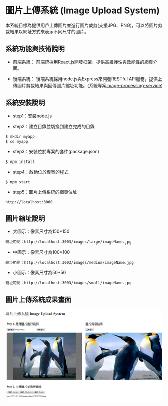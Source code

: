 # 圖片上傳系統 (Image Upload System)

本系統目標為提供用戶上傳圖片並進行圖片裁剪(支援JPG、PNG)，可以將圖片剪裁結果以網址方式來表示不同尺寸的圖片。

## 系統功能與技術說明

* 前端系統：
前端統採用React.js開發框架，提供高維護性與效能性的網頁介面。

* 後端系統：
後端系統採用node.js與Express來開發RESTful API服務，提供上傳圖片剪裁結果與回傳圖片縮址功能。(系統專案[image-processing-service](https://github.com/jjhuang2017/image-processing-service))

## 系統安裝說明

* step1：安裝[node.js](https://nodejs.org/en/)

* step2：建立目錄並切換到建立完成的目錄
```shell
$ mkdir myapp
$ cd myapp
```
* step3：安裝位於專案的套件(package.json)
```shell
$ npm install
```

* step4：啟動位於專案的程式
```shell
$ npm start
```

* step5：圖片上傳系統的網頁位址
```
http://localhost:3000
```

## 圖片縮址說明

* 大圖示：像素尺寸為150*150
```
縮址範例：http://localhost:3003/images/large/imageName.jpg
```
* 中圖示：像素尺寸為100*100
```
縮址範例：http://localhost:3003/images/medium/imageName.jpg
```
* 小圖示：像素尺寸為50*50
```
縮址範例：http://localhost:3003/images/small/imageName.jpg
```
## 圖片上傳系統成果畫面

![image](https://github.com/jjhuang2017/image-upload-system/blob/master/system-demo.PNG)

